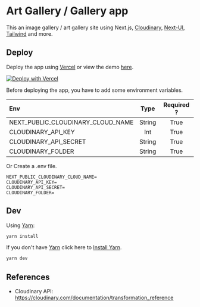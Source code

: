 # Art Gallery / Gallery app

This an image gallery / art gallery site using Next.js, [Cloudinary](https://cloudinary.com), [Next-UI](https://nextui.org/), [Tailwind](https://tailwindcss.com) and more.

## Deploy

Deploy the app using [Vercel](https://vercel.com) or view the demo [here](https://gallery-jiale.vercel.app/).

[![Deploy with Vercel](https://vercel.com/button)](https://vercel.com/new/clone?repository-url=https%3A%2F%2Fgithub.com%2FJiaLe0709%2FGallery&env=NEXT_PUBLIC_CLOUDINARY_CLOUD_NAME,CLOUDINARY_API_SECRET,CLOUDINARY_API_KEY,CLOUDINARY_FOLDER)

Before deploying the app, you have to add some environment variables.

| Env                               |    Type   | Required ? |
| :-------------------------------- | :-------: | :--------: |
| NEXT_PUBLIC_CLOUDINARY_CLOUD_NAME |   String  |    True    |
| CLOUDINARY_API_KEY                |   Int     |    True    |
| CLOUDINARY_API_SECRET             |  String   |    True    |
| CLOUDINARY_FOLDER                 |  String   |    True    |

Or Create a .env file.

```env
NEXT_PUBLIC_CLOUDINARY_CLOUD_NAME=
CLOUDINARY_API_KEY=
CLOUDINARY_API_SECRET=
CLOUDINARY_FOLDER=
```

## Dev
Using [Yarn](https://yarnpkg.com/lang/en/docs/cli/create/):

```bash
yarn install
```

If you don't have [Yarn](https://yarnpkg.com) click here to [Install Yarn](https://classic.yarnpkg.com/lang/en/docs/install/).

```bash
yarn dev
```

## References

- Cloudinary API: https://cloudinary.com/documentation/transformation_reference
